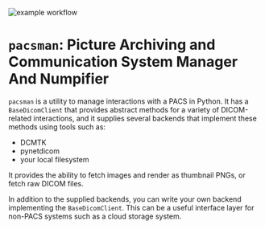 ![example workflow](https://github.com/innolitics/pacsman/actions/workflows/unit-tests.yml/badge.svg)

# `pacsman`: Picture Archiving and Communication System Manager And Numpifier

`pacsman` is a utility to manage interactions with a PACS in Python. It has a
`BaseDicomClient` that provides abstract methods for a variety of DICOM-related
interactions, and it supplies several backends that implement these methods using tools
such as:

- DCMTK
- pynetdicom
- your local filesystem

It provides the ability to fetch images and render as thumbnail PNGs, or fetch raw DICOM
files.

In addition to the supplied backends, you can write your own backend implementing the
`BaseDicomClient`. This can be a useful interface layer for non-PACS systems such as a
cloud storage system.

